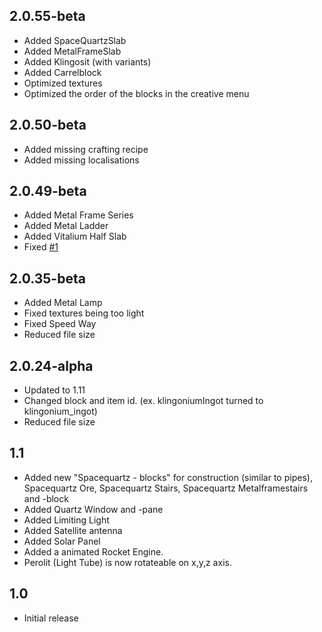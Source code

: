2.0.55-beta
-----------

* Added SpaceQuartzSlab
* Added MetalFrameSlab
* Added Klingosit (with variants)
* Added Carrelblock
* Optimized textures
* Optimized the order of the blocks in the creative menu

2.0.50-beta
-----------

* Added missing crafting recipe
* Added missing localisations

2.0.49-beta
-----------

* Added Metal Frame Series
* Added Metal Ladder
* Added Vitalium Half Slab
* Fixed [#1](https://github.com/BrainStone/SpacePackExtended/issues/1)

2.0.35-beta
-----------

* Added Metal Lamp
* Fixed textures being too light
* Fixed Speed Way
* Reduced file size

2.0.24-alpha
------------

* Updated to 1.11
* Changed block and item id. (ex. klingoniumIngot turned to klingonium_ingot)
* Reduced file size

1.1
---

* Added new "Spacequartz - blocks" for construction (similar to pipes), Spacequartz Ore, Spacequartz Stairs, Spacequartz Metalframestairs and -block
* Added Quartz Window and -pane
* Added Limiting Light
* Added Satellite antenna
* Added Solar Panel
* Added a animated Rocket Engine.
* Perolit (Light Tube) is now rotateable on x,y,z axis.

1.0
---

* Initial release
